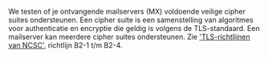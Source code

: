 We testen of je ontvangende mailservers (MX) voldoende veilige cipher suites ondersteunen. Een cipher suite is een samenstelling van algoritmes voor authenticatie en encryptie die geldig is volgens de TLS-standaard. Een mailserver kan meerdere cipher suites ondersteunen. Zie ['TLS-richtlijnen van NCSC'](https://www.ncsc.nl/actueel/whitepapers/ict-beveiligingsrichtlijnen-voor-transport-layer-security-tls.html), richtlijn B2-1 t/m B2-4.
